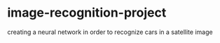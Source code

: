 # image-recognition-project
creating a neural network in order to recognize cars in a satellite image
